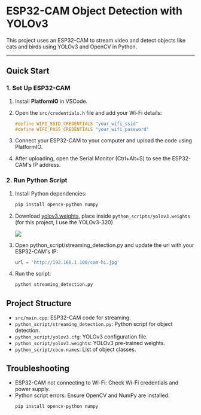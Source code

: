# ESP32-CAM Object Detection with YOLOv3

This project uses an ESP32-CAM to stream video and detect objects like cats and birds using YOLOv3 and OpenCV in Python.

---

## Quick Start

### 1. Set Up ESP32-CAM
1. Install **PlatformIO** in VSCode.
2. Open the `src/credentials.h` file and add your Wi-Fi details:
   ```cpp
   #define WIFI_SSID_CREDENTIALS "your_wifi_ssid"
   #define WIFI_PASS_CREDENTIALS "your_wifi_password"
   ```

3. Connect your ESP32-CAM to your computer and upload the code using PlatformIO.

4. After uploading, open the Serial Monitor (Ctrl+Alt+S) to see the ESP32-CAM's IP address.

### 2. Run Python Script
1. Install Python dependencies:
    ```bash
    pip install opencv-python numpy
    ```

2. Download [yolov3.weights](https://pjreddie.com/darknet/yolo/), place inside `python_scripts/yolov3.weights` (for this project, I use the YOLOv3-320)
    
    ![](docs/yolov3-weights.png)

2. Open python_script/streaming_detection.py and update the url with your ESP32-CAM's IP:
    ```python
    url = 'http://192.168.1.100/cam-hi.jpg'
    ```
3. Run the script:
    ```bash
    python streaming_detection.py
    ```

## Project Structure
- `src/main.cpp`: ESP32-CAM code for streaming.
- `python_script/streaming_detection.py`: Python script for object detection.
- `python_script/yolov3.cfg`: YOLOv3 configuration file.
- `python_script/yolov3.weights`: YOLOv3 pre-trained weights.
- `python_script/coco.names`: List of object classes.

## Troubleshooting
- ESP32-CAM not connecting to Wi-Fi: Check Wi-Fi credentials and power supply.
- Python script errors: Ensure OpenCV and NumPy are installed:
    ```bash
    pip install opencv-python numpy
    ```